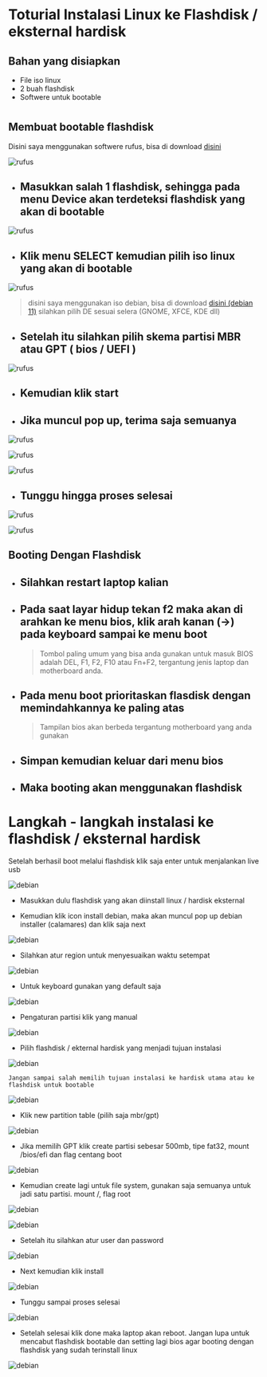 # Toturial Instalasi Linux ke Flashdisk / eksternal hardisk

## Bahan yang disiapkan
- File iso linux
- 2 buah flashdisk 
- Softwere untuk bootable

# 
## Membuat bootable flashdisk

Disini saya menggunakan softwere rufus, bisa di download [disini](https://rufus.ie/en/)

![rufus](/rufus.png)

- ## Masukkan salah 1 flashdisk, sehingga pada menu Device akan terdeteksi flashdisk yang akan di bootable

![rufus](/rufus2.png)

- ## Klik menu SELECT kemudian pilih iso linux yang akan di bootable

![rufus](/rufus3.png)
> disini saya menggunakan iso debian, bisa di download [disini (debian 11)](https://cdimage.debian.org/cdimage/unofficial/non-free/cd-including-firmware/11.4.0-live+nonfree/amd64/iso-hybrid/) silahkan pilih DE sesuai selera (GNOME, XFCE, KDE dll)

- ## Setelah itu silahkan pilih skema partisi MBR atau GPT ( bios / UEFI )

![rufus](/partisiSkema.png)

- ## Kemudian klik start
- ## Jika muncul pop up, terima saja semuanya 

![rufus](/rufus4.png)

![rufus](/rufus5.png)

![rufus](/rufus6.png)

- ## Tunggu hingga proses selesai

![rufus](/rufus7.png)

![rufus](/rufusReady.png)

## Booting Dengan Flashdisk
- ## Silahkan restart laptop kalian
- ## Pada saat layar hidup tekan __f2__ maka akan di arahkan ke menu bios, klik arah kanan (->) pada keyboard sampai ke menu boot

    > Tombol paling umum yang bisa anda gunakan untuk masuk BIOS adalah DEL, F1, F2, F10 atau Fn+F2, tergantung jenis laptop dan motherboard anda.

- ## Pada menu boot prioritaskan flasdisk dengan memindahkannya ke paling atas
    
    > Tampilan bios akan berbeda tergantung motherboard yang anda gunakan

- ## Simpan kemudian keluar dari menu bios
- ## Maka booting akan menggunakan flashdisk

#

# Langkah - langkah instalasi ke flashdisk / eksternal hardisk

Setelah berhasil boot melalui flashdisk klik saja enter untuk menjalankan live usb 

![debian](/debian1.png)

- Masukkan dulu flashdisk yang akan diinstall linux / hardisk eksternal 

- Kemudian klik icon install debian, maka akan muncul pop up debian installer (calamares) dan klik saja next

![debian](/debian2.png)

- Silahkan atur region untuk menyesuaikan waktu setempat

![debian](/debian3.png)

- Untuk keyboard gunakan yang default saja

![debian](/debian4.png)

- Pengaturan partisi klik yang manual

![debian](/debian5.png)

- Pilih flashdisk / ekternal hardisk yang menjadi tujuan instalasi

![debian](/debian7.jpeg)

    Jangan sampai salah memilih tujuan instalasi ke hardisk utama atau ke flashdisk untuk bootable

![debian](/debian6.png)

- Klik new partition table (pilih saja mbr/gpt)

![debian](/debian8.png)

- Jika memilih GPT klik create partisi sebesar 500mb, tipe fat32, mount /bios/efi dan flag centang boot

![debian](/debian9.png)

- Kemudian create lagi untuk file system, gunakan saja semuanya untuk jadi satu partisi. mount /, flag root

![debian](/debian10.png)

![debian](/debian11.png)

- Setelah itu silahkan atur user dan password

![debian](/debian12.png)

- Next kemudian klik install

![debian](/debian13.png)

- Tunggu sampai proses selesai

![debian](/debian14.png)

- Setelah selesai klik done maka laptop akan reboot. Jangan lupa untuk mencabut flashdisk bootable dan setting lagi bios agar booting dengan flashdisk yang sudah terinstall linux

![debian](/debian15.png)


